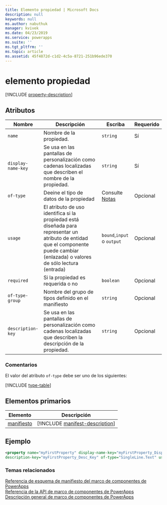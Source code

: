 ```yaml
---
title: Elemento propiedad | Microsoft Docs
description: null
keywords: null
ms.author: nabuthuk
manager: kvivek
ms.date: 04/23/2019
ms.service: powerapps
ms.suite: ''
ms.tgt_pltfrm: ''
ms.topic: article
ms.assetid: 45f4872d-c1d2-4c5a-8721-251b96ede370
---
```


# <a name="property-element"></a>elemento propiedad

[!INCLUDE [property-description](includes/property-description.md)]

## <a name="attributes"></a>Atributos

|Nombre|Descripción|Escriba|Requerido|
|--|--|--|--|
|`name`|Nombre de la propiedad.|`string`|Sí|
|`display-name-key`|Se usa en las pantallas de personalización como cadenas localizadas que describen el nombre de la propiedad.|`string`|Sí|
|`of-type`|Deeine el tipo de datos de la propiedad|Consulte [Notas](#remarks)|Opcional|
|`usage`|El atributo de uso identifica si la propiedad está diseñada para representar un atributo de entidad que el componente puede cambiar (enlazada) o valores de sólo lectura (entrada)|`bound`,`input` o `output`|Opcional|
|`required`|Si la propiedad es requerida o no|`boolean`|Opcional|
|`of-type-group`|Nombre del grupo de tipos definido en el manifiesto|`string`|Opcional|
|`description-key`|Se usa en las pantallas de personalización como cadenas localizadas que describen la descripción de la propiedad.|`string`|Opcional|

### <a name="remarks"></a>Comentarios

El valor del atributo `of-type` debe ser uno de los siguientes:

[!INCLUDE [type-table](includes/type-table.md)]

## <a name="parent-elements"></a>Elementos primarios

|Elemento|Descripción|
|--|--|
|[manifiesto](manifest.md)|[!INCLUDE [manifest-description](includes/manifest-description.md)]|


## <a name="example"></a>Ejemplo

```xml
<property name="myFirstProperty" display-name-key="myFirstProperty_Display_Key" 
description-key="myFirstProperty_Desc_Key" of-type="SingleLine.Text" usage="bound" required="true" />
```

### <a name="related-topics"></a>Temas relacionados

[Referencia de esquema de manifiesto del marco de componentes de PowerApps](index.md)<br/>
[Referencia de la API de marco de componentes de PowerApps](../reference/index.md)<br/>
[Descripción general de marco de componentes de PowerApps](../overview.md)
